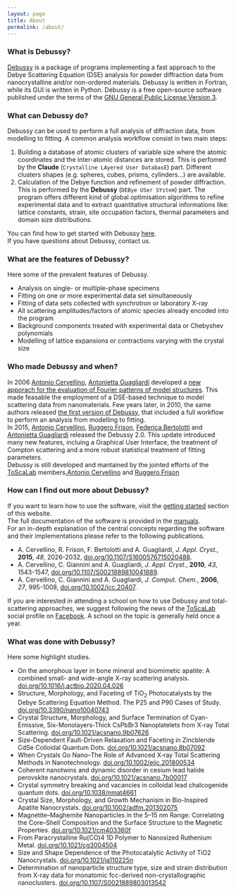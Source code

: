 ```yaml
---
layout: page
title: About
permalink: /about/
---
```


### What is Debussy?
[Debussy](https://debyeusersystem.github.io/) is a package of programs implementing a fast approach to the Debye Scattering Equation (DSE) analysis for powder diffraction data from nanocrystalline and/or non-ordered materials. Debussy is written in Fortran, while its GUI is written in Python. Debussy is a free open-source software published under the terms of the [GNU General Public License Version 3](https://www.gnu.org/licenses/gpl-3.0.txt).

### What can Debussy do?
Debussy can be used to perform a full analysis of diffraction data, from modelling to fitting. A common analysis workflow consist in two main steps:
1. Building a database of atomic clusters of variable size where the atomic coordinates and the inter-atomic distances are stored. This is perfomed by the **Claude** (`Crystalline LAyered User DatabasE`) part. Different clusters shapes (e.g. spheres, cubes, prisms, cylinders...) are available.
2. Calculation of the Debye function and refinement of powder diffraction. This is performed by the **Debussy** (`DEBye USer SYstem`) part.  The program offers different kind of global optimisation algorithms to refine experimental data and to extract quantitative structural informations like: lattice constants, strain, site occupation factors, thermal parameters and domain size distributions.<br/>

You can find how to get started with Debussy [here](https://debyeusersystem.github.io/getting-started/).<br/>
If you have questions about Debussy, contact us.

### What are the features of Debussy?
Here some of the prevalent features of Debussy.
- Analysis on single- or multiple-phase specimens
- Fitting on one or more experimental data set simultaneously
- Fitting of data sets collected with synchrotron or laboratory X-ray
- All scattering amplitudes/factors of atomic species already encoded into the program
- Background components treated with experimental data or Chebyshev polynomials
- Modelling of lattice expansions or contractions varying with the crystal size


### Who made Debussy and when?
In 2006 [Antonio Cervellino](https://www.psi.ch/en/lsc/people/antonio-cervellino), [Antonietta Guagliardi](http://toscalab.uninsubria.it/index.php/people) developed a [new apporach for the evaluation of Fourier patterns of model structures](https://doi.org/10.1002/jcc.20407). This made feasable the employment of a DSE-based technique to model scattering data from nanomaterials. Few years later, in 2010, the same authors released [the first version of Debussy](https://doi.org/10.1107/S0021889810041889), that included a full workflow to perform an analysis from modelling to fitting.<br/>
In 2015, [Antonio Cervellino](https://www.psi.ch/en/lsc/people/antonio-cervellino), [Ruggero Frison](https://www.empa.ch/), [Federica Bertolotti](http://toscalab.uninsubria.it/index.php/people) and [Antonietta Guagliardi](http://toscalab.uninsubria.it/index.php/people) released the Debussy 2.0. This update introduced many new features, incluing a Graphical User Interface, the treatment of Compton scattering and a more robust statistical treatment of fitting parameters.<br/>
Debussy is still developed and mantained by the jointed efforts of the [ToScaLab](http://toscalab.uninsubria.it/) members,[Antonio Cervellino](https://www.psi.ch/en/lsc/people/antonio-cervellino) and [Ruggero Frison](https://www.empa.ch/)


### How can I find out more about Debussy?
If you want to learn how to use the software, visit the [getting started](https://debyeusersystem.github.io/getting-started/) section of this website.<br/>
The full documentation of the software is provided in the [manuals](https://sourceforge.net/projects/debussy/files/2.2/MANUALS.zip/download).<br/>
For an in-depth explanation of the central concepts regarding the software and their implementations please refer to the following publications.
- A. Cervellino, R. Frison, F. Bertolotti and  A. Guagliardi, *J. Appl. Cryst.*, **2015**, *48*, 2026-2032, [doi.org/10.1107/S1600576715020488](https://https://doi.org/10.1107/S1600576715020488).
- A. Cervellino, C. Giannini and  A. Guagliardi, *J. Appl. Cryst.*, **2010**, *43*, 1543-1547, [doi.org/10.1107/S0021889810041889](https://doi.org/10.1107/S0021889810041889).
- A. Cervellino, C. Giannini and  A. Guagliardi, *J. Comput. Chem.*, **2006**, *27*, 995-1008, [doi.org/10.1002/jcc.20407](https://doi.org/10.1002/jcc.20407).<br/>

If you are interested in attending a school on how to use Debussy and total-scattering approaches, we suggest following the news of the [ToScaLab](http://toscalab.uninsubria.it/) social profile on [Facebook](https://www.facebook.com/toscalabCO). A school on the topic is generally held once a year.

### What was done with Debussy?
Here some highlight studies.
- On the amorphous layer in bone mineral and biomimetic apatite: A combined small- and wide-angle X-ray scattering analysis. [doi.org/10.1016/j.actbio.2020.04.026](https://doi.org/10.1016/j.actbio.2020.04.026)
- Structure, Morphology, and Faceting of TiO<sub>2</sub> Photocatalysts by the Debye Scattering Equation Method. The P25 and P90 Cases of Study. [doi.org/10.3390/nano10040743](https://doi.org/10.3390/nano10040743)
- Crystal Structure, Morphology, and Surface Termination of Cyan-Emissive, Six-Monolayers-Thick CsPbBr3 Nanoplatelets from X-ray Total Scattering. [doi.org/10.1021/acsnano.9b07626](https://doi.org/10.1021/acsnano.9b07626)
- Size-Dependent Fault-Driven Relaxation and Faceting in Zincblende CdSe Colloidal Quantum Dots. [doi.org/10.1021/acsnano.8b07092](https://doi.org/10.1021/acsnano.8b07092)
- When Crystals Go Nano–The Role of Advanced X‐ray Total Scattering Methods in Nanotechnology. [doi.org/10.1002/ejic.201800534](https://doi.org/10.1002/ejic.201800534)
- Coherent nanotwins and dynamic disorder in cesium lead halide perovskite nanocrystals. [doi.org/10.1021/acsnano.7b00017](https://doi.org/10.1021/acsnano.7b00017)
- Crystal symmetry breaking and vacancies in colloidal lead chalcogenide quantum dots. [doi.org/10.1038/nmat4661](https://doi.org/10.1038/nmat4661)
- Crystal Size, Morphology, and Growth Mechanism in Bio-Inspired Apatite Nanocrystals. [doi.org/10.1002/adfm.201302075](https://doi.org/10.1002/adfm.201302075)
- Magnetite–Maghemite Nanoparticles in the 5–15 nm Range: Correlating the Core–Shell Composition and the Surface Structure to the Magnetic Properties. [doi.org/10.1021/cm403360f](https://doi.org/10.1021/cm403360f)
- From Paracrystalline Ru(CO)4 1D Polymer to Nanosized Ruthenium Metal. [doi.org/10.1021/cg3004504](https://doi.org/10.1021/cg3004504)
- Size and Shape Dependence of the Photocatalytic Activity of TiO2 Nanocrystals. [doi.org/10.1021/ja110225n](https://doi.org/10.1021/ja110225n)
- Determination of nanoparticle structure type, size and strain distribution from X-ray data for monatomic fcc-derived non-crystallographic nanoclusters. [doi.org/10.1107/S0021889803013542](https://doi.org/10.1107/S0021889803013542)